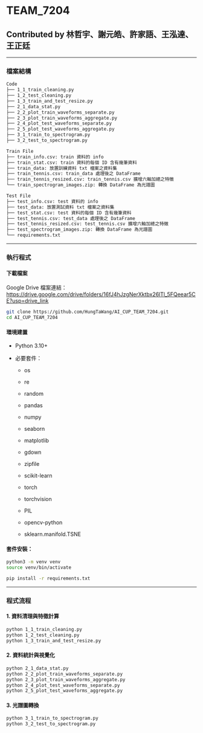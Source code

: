# TEAM_7204

## Contributed by 林哲宇、謝元皓、許家語、王泓達、王正廷

---

### 檔案結構

``` markdown
Code
├── 1_1_train_cleaning.py
├── 1_2_test_cleaning.py
├── 1_3_train_and_test_resize.py
├── 2_1_data_stat.py
├── 2_2_plot_train_waveforms_separate.py
├── 2_3_plot_train_waveforms_aggregate.py
├── 2_4_plot_test_waveforms_separate.py
├── 2_5_plot_test_waveforms_aggregate.py
├── 3_1_train_to_spectrogram.py
├── 3_2_test_to_spectrogram.py

Train File
├── train_info.csv: train 資料的 info
├── train_stat.csv: train 資料的每個 ID 含有幾筆資料
├── train_data: 放置訓練資料 txt 檔案之資料集
├── train_tennis.csv: train_data 處理後之 DataFrame
├── train_tennis_resized.csv: train_tennis.csv 擴增六軸加總之特徵
└── train_spectrogram_images.zip: 轉換 DataFrame 為光譜圖

Test File
├── test_info.csv: test 資料的 info
├── test_data: 放置測試資料 txt 檔案之資料集
├── test_stat.csv: test 資料的每個 ID 含有幾筆資料
├── test_tennis.csv: test_data 處理後之 DataFrame
├── test_tennis_resized.csv: test_tennis.csv 擴增六軸加總之特徵
├── test_spectrogram_images.zip: 轉換 DataFrame 為光譜圖
└── requirements.txt
```

---

### 執行程式

#### 下載檔案

Google Drive 檔案連結：https://drive.google.com/drive/folders/16fJ4hJzgNerXktbx26lTl_5FQeear5CE?usp=drive_link

```bash
git clone https://github.com/HungTaWang/AI_CUP_TEAM_7204.git
cd AI_CUP_TEAM_7204
```

#### 環境建置

- Python 3.10+

- 必要套件：

    - os
    - re
    - random
  
    - pandas
    - numpy
    - seaborn 
    - matplotlib
    - gdown
    - zipfile
    - scikit-learn
    - torch
    - torchvision
    - PIL
    - opencv-python
    - sklearn.manifold.TSNE

#### 套件安裝：

``` bash
python3 -m venv venv
source venv/bin/activate
``` 

``` bash
pip install -r requirements.txt
```

---

### 程式流程

#### 1. 資料清理與特徵計算

```bash
python 1_1_train_cleaning.py
python 1_2_test_cleaning.py
python 1_3_train_and_test_resize.py
```

#### 2. 資料統計與視覺化

```bash
python 2_1_data_stat.py
python 2_2_plot_train_waveforms_separate.py
python 2_3_plot_train_waveforms_aggregate.py
python 2_4_plot_test_waveforms_separate.py
python 2_5_plot_test_waveforms_aggregate.py
```

#### 3. 光譜圖轉換

```bash
python 3_1_train_to_spectrogram.py
python 3_2_test_to_spectrogram.py
```
